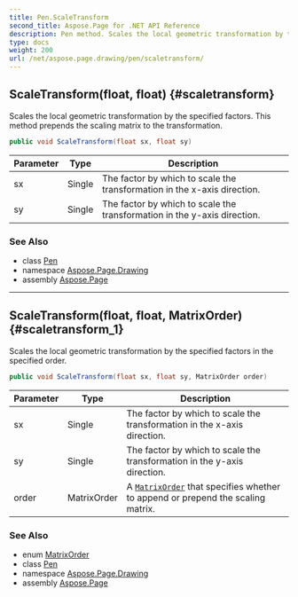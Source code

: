 ```yaml
---
title: Pen.ScaleTransform
second_title: Aspose.Page for .NET API Reference
description: Pen method. Scales the local geometric transformation by the specified factors. This method prepends the scaling matrix to the transformation
type: docs
weight: 200
url: /net/aspose.page.drawing/pen/scaletransform/
---
```

## ScaleTransform(float, float) {#scaletransform}

Scales the local geometric transformation by the specified factors. This method prepends the scaling matrix to the transformation.

```csharp
public void ScaleTransform(float sx, float sy)
```

| Parameter | Type | Description |
| --- | --- | --- |
| sx | Single | The factor by which to scale the transformation in the x-axis direction. |
| sy | Single | The factor by which to scale the transformation in the y-axis direction. |

### See Also

* class [Pen](../)
* namespace [Aspose.Page.Drawing](../../pen/)
* assembly [Aspose.Page](../../../)

---

## ScaleTransform(float, float, MatrixOrder) {#scaletransform_1}

Scales the local geometric transformation by the specified factors in the specified order.

```csharp
public void ScaleTransform(float sx, float sy, MatrixOrder order)
```

| Parameter | Type | Description |
| --- | --- | --- |
| sx | Single | The factor by which to scale the transformation in the x-axis direction. |
| sy | Single | The factor by which to scale the transformation in the y-axis direction. |
| order | MatrixOrder | A [`MatrixOrder`](../../../aspose.page.drawing.drawing2d/matrixorder/) that specifies whether to append or prepend the scaling matrix. |

### See Also

* enum [MatrixOrder](../../../aspose.page.drawing.drawing2d/matrixorder/)
* class [Pen](../)
* namespace [Aspose.Page.Drawing](../../pen/)
* assembly [Aspose.Page](../../../)


